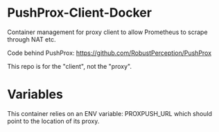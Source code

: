 # PushProx-Client-Docker
Container management for proxy client to allow Prometheus to scrape through NAT etc.

Code behind PushProx: https://github.com/RobustPerception/PushProx

This repo is for the "client", not the "proxy".

# Variables
This container relies on an ENV variable:
PROXPUSH_URL which should point to the location of its proxy.
